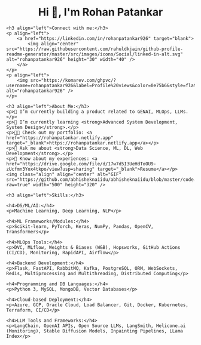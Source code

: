 <!DOCTYPE html>
<html lang="en">
<head>
    <meta charset="UTF-8">
    <meta http-equiv="X-UA-Compatible" content="IE=edge">
    <meta name="viewport" content="width=device-width, initial-scale=1.0">
    <title>Rohan Patankar - MLOps, Backend, Python, DevOps</title>
</head>
<body>
    <h1 align="center">Hi 👋, I'm Rohan Patankar</h1>

    <h3 align="left">Connect with me:</h3>
    <p align="left">
        <a href="https://linkedin.com/in/rohanpatankar926" target="blank">
            <img align="center" src="https://raw.githubusercontent.com/rahuldkjain/github-profile-readme-generator/master/src/images/icons/Social/linked-in-alt.svg" alt="rohanpatankar926" height="30" width="40" />
        </a>
    </p>
    <p align="left">
        <img src="https://komarev.com/ghpvc/?username=rohanpatankar926&label=Profile%20views&color=0e75b6&style=flat" alt="rohanpatankar926" />
    </p>

    <h3 align="left">About Me:</h3>
    <p>🔭 I’m currently building a product related to GENAI, MLOps, LLMs.</p>
    <p>🌱 I’m currently learning <strong>Advanced System Development, System Design</strong>.</p>
    <p>👨‍💻 Check out my portfolio: <a href="https://rohanpatankar.netlify.app" target="_blank">https://rohanpatankar.netlify.app</a></p>
    <p>💬 Ask me about <strong>Data Science, ML, DL, Web Development</strong>.</p>
    <p>📄 Know about my experiences: <a href="https://drive.google.com/file/d/17w7d5I3UeHdToOU9-zUcfmn3Yox4tkpo/view?usp=sharing" target="_blank">Resume</a></p>
    <img class="align" align="center" alt="GIF" src="https://github.com/abhisheknaiidu/abhisheknaiidu/blob/master/code.gif?raw=true" width="500" height="320" />

    <h3 align="left">Skills:</h3>
    
    <h4>DS/ML/AI:</h4>
    <p>Machine Learning, Deep Learning, NLP</p>
    
    <h4>ML Frameworks/Modules:</h4>
    <p>Scikit-learn, PyTorch, Keras, NumPy, Pandas, OpenCV, Transformers</p>
    
    <h4>MLOps Tools:</h4>
    <p>DVC, MLflow, Weights & Biases (W&B), Hopsworks, GitHub Actions (CI/CD), Monitoring, RapidAPI, Airflow</p>
    
    <h4>Backend Development:</h4>
    <p>Flask, FastAPI, RabbitMQ, Kafka, PostgreSQL, ORM, WebSockets, Redis, Multiprocessing and Multithreading, Distributed Computing</p>
    
    <h4>Programming and DB Languages:</h4>
    <p>Python 3, MySQL, MongoDB, Vector Databases</p>
    
    <h4>Cloud-based Deployment:</h4>
    <p>Azure, GCP, Oracle Cloud, Load Balancer, Git, Docker, Kubernetes, Terraform, CI/CD</p>
    
    <h4>LLM Tools and Frameworks:</h4>
    <p>LangChain, OpenAI APIs, Open Source LLMs, LangSmith, Helicone.ai (Monitoring), Stable Diffusion Models, Inpainting Pipelines, LLama Index</p>

</body>
</html>
